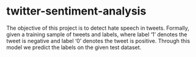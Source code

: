# twitter-sentiment-analysis
The objective of this project is to detect hate speech in tweets. 
Formally, given a training sample of tweets and labels, where label ‘1’ denotes the tweet is negative and label ‘0’ denotes the tweet is positive. 
Through this model we predict the labels on the given test dataset.
